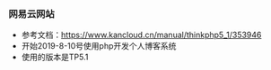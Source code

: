 ### 网易云网站
+ 参考文档：<https://www.kancloud.cn/manual/thinkphp5_1/353946>
+ 开始2019-8-10号使用php开发个人博客系统
+ 使用的版本是TP5.1
